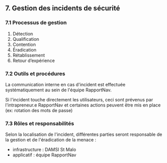 ## 7. Gestion des incidents de sécurité

### 7.1 Processus de gestion
1. Détection
2. Qualification
3. Contention
4. Éradication
5. Rétablissement
6. Retour d’expérience

### 7.2 Outils et procédures

La communication interne en cas d'incident est effectuée systématiquement au sein de l'équipe RapportNav.

Si l'incident touche directement les utilisateurs, ceci sont prévenus par l'intrapreneur.e RapportNav
et certaines actions peuvent être mis en place (ex: rotation des mots de passe)

### 7.3 Rôles et responsabilités

Selon la localisation de l'incident, différentes parties seront responsable de la gestion et de l'éradication de la menace :
- infrastructure : DAMSI St Malo
- applicatif : équipe RapportNav


